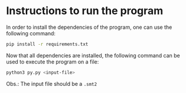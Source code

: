# Instructions to run the program

In order to install the dependencies of the program, one can use the following command:

```bash
pip install -r requirements.txt
```

Now that all dependencies are installed, the following command can be used to execute the program on a file:

```bash
python3 py.py <input-file>
```

Obs.: The input file should be a `.smt2`
